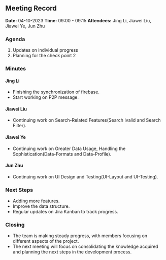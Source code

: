 ## Meeting Record

**Date:** 04-10-2023
**Time:** 09:00 - 09:15
**Attendees:** Jing Li, Jiawei Liu, Jiawei Ye, Jun Zhu

### Agenda

1. Updates on individual progress
2. Planning for the check point 2

### Minutes

#### Jing Li

- Finishing the synchronization of firebase.
- Start working on P2P message. 

#### Jiawei Liu

- Continuing work on Search-Related Features(Search Ivalid and Search Filter).

#### Jiawei Ye

- Continuing work on Greater Data Usage, Handling the Sophistication(Data-Formats and Data-Profile).

#### Jun Zhu

- Continuing work on UI Design and Testing(UI-Layout and UI-Testing).

### Next Steps

- Adding more features.
- Improve the data structure.
- Regular updates on Jira Kanban to track progress.

### Closing

- The team is making steady progress, with members focusing on different aspects of the project.
- The next meeting will focus on consolidating the knowledge acquired and planning the next steps in the development process.